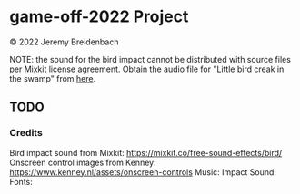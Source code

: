 # game-off-2022 Project

&copy; 2022 Jeremy Breidenbach

NOTE: the sound for the bird impact cannot be distributed with source files per Mixkit license agreement. Obtain the audio file for "Little bird creak in the swamp" from [here](https://mixkit.co/free-sound-effects/bird/).

## TODO
### Credits
Bird impact sound from Mixkit: https://mixkit.co/free-sound-effects/bird/
Onscreen control images from Kenney: https://www.kenney.nl/assets/onscreen-controls
Music:
Impact Sound:
Fonts: